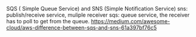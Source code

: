 

SQS ( Simple Queue Service) and SNS (Simple Notification Service)
sns: publish/receive service, muliple receiver
sqs: queue service, the receiver has to poll to get from the queue.
https://medium.com/awesome-cloud/aws-difference-between-sqs-and-sns-61a397bf76c5

